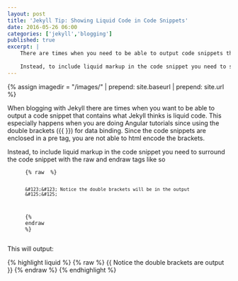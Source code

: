 ```yaml
---
layout: post
title: 'Jekyll Tip: Showing Liquid Code in Code Snippets'
date: 2016-05-26 06:00
categories: ['jekyll','blogging']
published: true
excerpt: |
    There are times when you need to be able to output code snippets that contain what jekyll thinks is liquid code or the jekyll templating language.  This especially happens when you are doing Angular tutorial since &#123;&#123; &#125;&#125; is how you output properties to the UI.
    
    Instead, to include liquid markup in the code snippet you need to surround the code snippet with the raw and endraw tags like so
---
```



{% assign imagedir = "/images/" | prepend: site.baseurl | prepend: site.url %}

When blogging with Jekyll there are times when you want to be able to output a code snippet that contains what Jekyll thinks is liquid code.  This especially happens when you are doing Angular tutorials since using the double brackets (&#123;&#123;  &#125;&#125;) for data binding.  Since the code snippets are enclosed in a pre tag, you are not able to html encode the brackets.

Instead, to include liquid markup in the code snippet you need to surround the code snippet with the raw and endraw tags like so

<figure class="highlight"><pre><code class="language-liquid" data-lang="liquid"><span class="p">&#123;%</span><span class="w"> </span><span class="nt">raw</span><span class="w"> </span><span class="w"> </span><span class="p">%&#125;</span>

    &#123;&#123; Notice the double brackets will be in the output &#125;&#125;

<span class="p">&#123;%</span><span class="w"> </span><span class="nt">endraw</span><span class="w"> </span><span class="p">%&#125;</span></code></pre></figure>

This will output:

{% highlight liquid %}
{% raw %}
{{ Notice the double brackets are output }}
{% endraw %}
{% endhighlight %}

